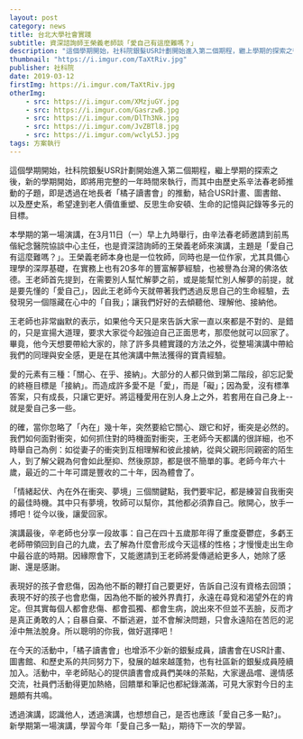 ```yaml
---
layout: post
category: news
title: 台北大學社會實踐
subtitle: 資深諮詢師王榮義老師談「愛自己有這麼難嗎？」
description: "這個學期開始，社科院銀髮USR計劃開始進入第二個期程，繼上學期的探索之後，新的學期開始，即將用完整的一年時間來執行，而其中由歷史系辛法春老師推動的子題，即是透過在地長者「橘子讀書會」的推動，結合USR計畫、圖書館、以及歷史系，希望達到老人價值重塑、反思生命安頓、生命的記憶與記錄等多元的目標。..."
thumbnail: "https://i.imgur.com/TaXtRiv.jpg"
publisher: 社科院
date: 2019-03-12
firstImg: https://i.imgur.com/TaXtRiv.jpg
otherImg:
    - src: https://i.imgur.com/XMzjuGY.jpg
    - src: https://i.imgur.com/GasrzwB.jpg
    - src: https://i.imgur.com/DlTh3Nk.jpg
    - src: https://i.imgur.com/JvZBTl8.jpg
    - src: https://i.imgur.com/wclyL5J.jpg
tags: 方案執行
---
```


這個學期開始，社科院銀髮USR計劃開始進入第二個期程，繼上學期的探索之後，新的學期開始，即將用完整的一年時間來執行，而其中由歷史系辛法春老師推動的子題，即是透過在地長者「橘子讀書會」的推動，結合USR計畫、圖書館、以及歷史系，希望達到老人價值重塑、反思生命安頓、生命的記憶與記錄等多元的目標。

本學期的第一場演講，在3月11日（一）早上九時舉行，由辛法春老師邀請到前馬偕紀念醫院協談中心主任，也是資深諮詢師的王榮義老師來演講，主題是「愛自己有這麼難嗎？」。王榮義老師本身也是一位牧師，同時也是一位作家，尤其具備心理學的深厚基礎，在實務上也有20多年的豐富解夢經驗，也被譽為台灣的佛洛依德。王老師首先提到，在需要別人幫忙解夢之前，或是能幫忙別人解夢的前提，就是要先懂的「愛自己」，因此王老師今天就帶著我們透過反思自己的生命經驗，去發現另一個隱藏在心中的「自我」；讓我們好好的去傾聽他、理解他、接納他。

王老師也非常幽默的表示，如果他今天只是來告訴大家一直以來都是不對的、是錯的，只是宣揚大道理，要求大家從今起強迫自己正面思考，那麼他就可以回家了。畢竟，他今天想要帶給大家的，除了許多具體實踐的方法之外，從整場演講中帶給我們的同理與安全感，更是在其他演講中無法獲得的寶貴經驗。

愛的元素有三種：「關心、在乎、接納」。大部分的人都只做到第二階段，卻忘記愛的終極目標是「接納」。而造成許多愛不是「愛」，而是「礙」；因為愛，沒有標準答案，只有成長，只讓它更好。將這種愛用在別人身上之外，若套用在自己身上--就是愛自己多一些。

的確，當你忽略了「內在」幾十年，突然要給它關心、跟它和好，衝突是必然的。我們如何面對衝突，如何抓住對的時機面對衝突，王老師今天都講的很詳細，也不時舉自己為例：如從妻子的衝突到互相理解和彼此接納，從與父親形同親密的陌生人，到了解父親為何會如此壓抑、然後原諒，都是很不簡單的事。老師今年六十歲，最近的二十年可謂是豐收的二十年，因為體會了。

「情緒起伏、內在外在衝突、夢境」三個關鍵點，我們要牢記，都是練習自我衝突的最佳時機。其中只有夢境，牧師可以幫你，其他都必須靠自己。敞開心，放手一搏吧！從今以後，讓愛回家。

演講最後，辛老師也分享一段故事：自己在四十五歲那年得了重度憂鬱症，多虧王老師帶領回到自己的九歲，去了解為什麼會形成今天這樣的性格；才慢慢走出生命中最谷底的時期。因緣際會下，又能邀請到王老師將愛傳遞給更多人，她除了感謝、還是感謝。

表現好的孩子會悲傷，因為他不斷的鞭打自己要更好，告訴自己沒有資格去回頭；表現不好的孩子也會悲傷，因為他不斷的被外界責打，永遠在尋覓和渴望外在的肯定。但其實每個人都會悲傷、都會孤獨、都會生病，說出來不但並不丟臉，反而才是真正勇敢的人；自暴自棄、不斷逃避，並不會解決問題，只會永遠陷在苦厄的泥淖中無法脫身。所以聰明的你我，做好選擇吧！

在今天的活動中，「橘子讀書會」也增添不少新的銀髮成員，讀書會在USR計畫、圖書館、和歷史系的共同努力下，發展的越來越蓬勃，也有社區新的銀髮成員陸續加入。活動中，辛老師貼心的提供讀書會成員們美味的茶點，大家邊品嚐、邊情感交流，社員們活動得更加熱絡，回饋單和筆記也都紀錄滿滿，可見大家對今日的主題頗有共鳴。

透過演講，認識他人，透過演講，也想想自己，是否也應該「愛自己多一點?」。新學期第一場演講，學習今年「愛自己多一點」，期待下一次的學習。
